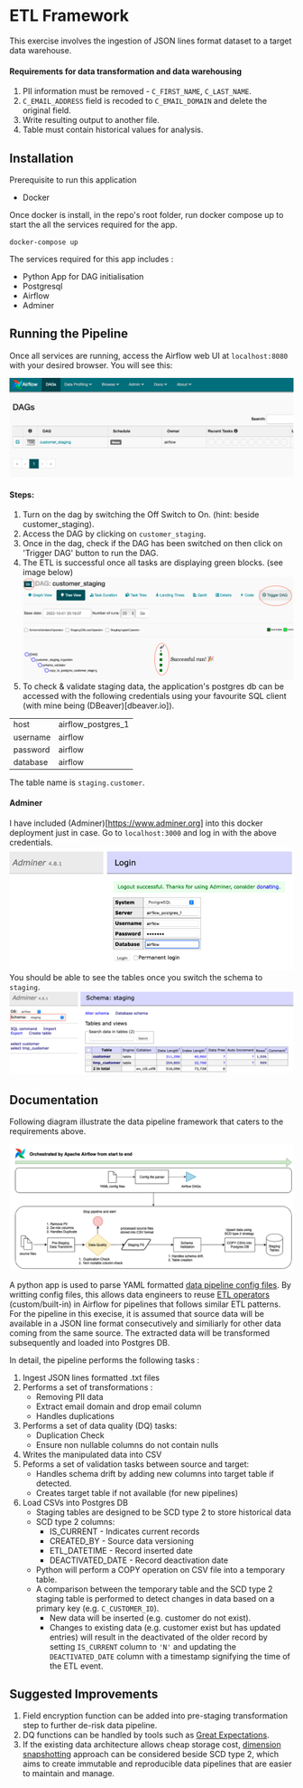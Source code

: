 # ETL Framework
This exercise involves the ingestion of JSON lines format dataset to a target data warehouse.


#### Requirements for data transformation and data warehousing
1. PII information must be removed - `C_FIRST_NAME`, `C_LAST_NAME`.
2. `C_EMAIL_ADDRESS` field is recoded to `C_EMAIL_DOMAIN` and delete the original field.
3. Write resulting output to another file.
4. Table must contain historical values for analysis.


## Installation
Prerequisite to run this application

- Docker

Once docker is install, in the repo's root folder, run docker compose up to start the all the services required for the app.
```
docker-compose up
```
The services required for this app includes :

- Python App for DAG initialisation
- Postgresql
- Airflow
- Adminer

## Running the Pipeline
Once all services are running, access the Airflow web UI at `localhost:8080` with your desired browser. You will see this: 

![airflowui1](images/airflowui1.png)

#### Steps:
1. Turn on the dag by switching the Off Switch to On. (hint: beside customer_staging).
2. Access the DAG by clicking on `customer_staging`.
3. Once in the dag, check if the DAG has been switched on then click on 'Trigger DAG' button to run the DAG.
4. The ETL is successful once all tasks are displaying green blocks. (see image below)
![airflowui2](images/airflowui2.png)
5. To check & validate staging data, the application's postgres db can be accessed with the following credentials using your favourite SQL client (with mine being (DBeaver)[dbeaver.io]).

|||
|---|---|
|host|airflow_postgres_1|
|username|airflow|
|password|airflow|
|database|airflow|

The table name is `staging.customer`.

#### Adminer
I have included (Adminer)[https://www.adminer.org] into this docker deployment just in case. Go to `localhost:3000` and log in with the above credentials. 
![adminer1](images/adminer1.png)
You should be able to see the tables once you switch the schema to `staging`.
![adminer2](images/adminer2.png)

## Documentation
Following diagram illustrate the data pipeline framework that caters to the requirements above.

![Dataflow](images/dataflow.png)

A python app is used to parse YAML formatted [data pipeline config files](https://github.com/aaronegh/airflow-etl/blob/master/dags/config/customer_staging.yaml). By writting config files, this allows data engineers to reuse [ETL operators](https://github.com/aaronegh/airflow-etl/tree/master/plugins/operators) (custom/built-in) in Airflow for pipelines that follows similar ETL patterns. For the pipeline in this execise, it is assumed that source data will be available in a JSON line format consecutively and similiarly for other data coming from the same source. The extracted data will be transformed subsequently and loaded into Postgres DB.

In detail, the pipeline performs the following tasks :

1. Ingest JSON lines formatted .txt files
2. Performs a set of transformations : 
    - Removing PII data 
    - Extract email domain and drop email column
    - Handles duplications
3. Performs a set of data quality (DQ) tasks:
    - Duplication Check
    - Ensure non nullable columns do not contain nulls
4. Writes the manipulated data into CSV
5. Peforms a set of validation tasks between source and target:
    - Handles schema drift by adding new columns into target table if detected.
    - Creates target table if not available (for new pipelines)
6. Load CSVs into Postgres DB
    - Staging tables are designed to be SCD type 2 to store historical data
    - SCD type 2 columns:
        - IS_CURRENT - Indicates current records
        - CREATED_BY - Source data versioning
        - ETL_DATETIME - Record inserted date
        - DEACTIVATED_DATE - Record deactivation date
    - Python will perform a COPY operation on CSV file into a temporary table.
    - A comparison between the temporary table and the SCD type 2 staging table is performed to detect changes in data based on a primary key (e.g. `C_CUSTOMER_ID`).
        - New data will be inserted (e.g. customer do not exist).
        - Changes to existing data (e.g. customer exist but has updated entries) will result in the deactivated of the older record by setting `IS_CURRENT` column to `'N'` and updating the `DEACTIVATED_DATE` column with a timestamp signifying the time of the ETL event.


## Suggested Improvements
1. Field encryption function can be added into pre-staging transformation step to further de-risk data pipeline.
2. DQ functions can be handled by tools such as [Great Expectations](https://greatexpectations.io).
3. If the existing data architecture allows cheap storage cost, [dimension snapshotting](https://www.jie-tao.com/scd-ii-or-snapshot-for-dimension/) approach can be considered beside SCD type 2, which aims to create immutable and reproducible data pipelines that are easier to maintain and manage.